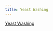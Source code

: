 ```yaml
---
title: Yeast Washing
---
```


[Yeast Washing][1]

[1]: http://www.homebrewtalk.com/f163/yeast-washing-illustrated-41768/

